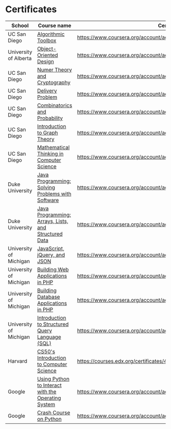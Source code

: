 # Certificates
School | Course name | Certificate link
--- | --- | ---
UC San Diego | [Algorithmic Toolbox](https://www.coursera.org/learn/algorithmic-toolbox)  | https://www.coursera.org/account/accomplishments/certificate/MTW8E6FG2LRR
University of Alberta | [Object-Oriented Design](https://www.coursera.org/learn/object-oriented-design) | https://www.coursera.org/account/accomplishments/certificate/YVA5JY2TFMY9
UC San Diego | [Numer Theory and Cryptography](https://www.coursera.org/learn/number-theory-cryptography) | https://www.coursera.org/account/accomplishments/certificate/8CY78ZF7JMXH
UC San Diego | [Delivery Problem](https://www.coursera.org/learn/delivery-problem) | https://www.coursera.org/account/accomplishments/certificate/KFVCYWQDJNPK
UC San Diego | [Combinatorics and Probability](https://www.coursera.org/learn/combinatorics) | https://www.coursera.org/account/accomplishments/certificate/G9EKCVD5V23N
UC San Diego | [Introduction to Graph Theory](https://www.coursera.org/learn/graphs) | https://www.coursera.org/account/accomplishments/certificate/TRVWS4SSN78U
UC San Diego | [Mathematical Thinking in Computer Science](https://www.coursera.org/learn/what-is-a-proof) | https://www.coursera.org/account/accomplishments/certificate/XF6MXEGPQ8ZY
Duke University | [Java Programming: Solving Problems with Software](https://www.coursera.org/learn/java-programming) | https://www.coursera.org/account/accomplishments/certificate/HXMGX8AZMGLJ
Duke University | [Java Programming: Arrays, Lists, and Structured Data](https://www.coursera.org/learn/java-programming-arrays-lists-data) | https://www.coursera.org/account/accomplishments/certificate/ECW3ENJDKMXY
University of Michigan | [JavaScript, jQuery, and JSON](https://www.coursera.org/learn/javascript-jquery-json) | https://www.coursera.org/account/accomplishments/certificate/UZXZV3S7TJEZ
University of Michigan | [Building Web Applications in PHP](https://www.coursera.org/learn/web-applications-php) | https://www.coursera.org/account/accomplishments/certificate/VJGP8UL8P2NQ
University of Michigan | [Building Database Applications in PHP](https://www.coursera.org/learn/database-applications-php) | https://www.coursera.org/account/accomplishments/certificate/WDJ2UPVQZC25
University of Michigan | [Introduction to Structured Query Language (SQL)](https://www.coursera.org/learn/intro-sql) | https://www.coursera.org/account/accomplishments/certificate/4RKRMMPBT2YT
Harvard | [CS50's Introduction to Computer Science](https://www.edx.org/course/cs50s-introduction-to-computer-science) | https://courses.edx.org/certificates/4ae0898cb3fe45c093205d44df3eff75
Google | [Using Python to Interact with the Operating System](https://www.coursera.org/learn/python-operating-system) | https://www.coursera.org/account/accomplishments/certificate/4Y7JNBSK6PU5
Google | [Crash Course on Python](https://www.coursera.org/learn/python-crash-course) | https://www.coursera.org/account/accomplishments/certificate/D7ZG5C666BRZ



